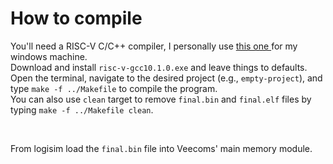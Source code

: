# How to compile

You'll need a RISC-V C/C++ compiler, I personally use <a href="https://gnutoolchains.com/risc-v/"> this one </a> for my windows machine. <br />
Download and install `risc-v-gcc10.1.0.exe` and leave things to defaults. <br />
Open the terminal, navigate to the desired project (e.g., `empty-project`), and type `make -f ../Makefile` to compile the program. <br/>
You can also use `clean` target to remove `final.bin` and `final.elf` files by typing `make -f ../Makefile clean`.
 
<br />

From logisim load the `final.bin` file into Veecoms' main memory module.
